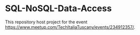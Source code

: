 # SQL-NoSQL-Data-Access
This repository host project for the event https://www.meetup.com/TechItaliaTuscany/events/234912357/.
